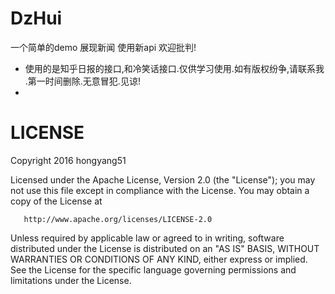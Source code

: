 # DzHui
一个简单的demo 展现新闻 使用新api 欢迎批判! 
* 使用的是知乎日报的接口,和冷笑话接口.仅供学习使用.如有版权纷争,请联系我 .第一时间删除.无意冒犯.见谅!
* 


# LICENSE
   Copyright 2016 hongyang51

   Licensed under the Apache License, Version 2.0 (the "License");
   you may not use this file except in compliance with the License.
   You may obtain a copy of the License at

       http://www.apache.org/licenses/LICENSE-2.0

   Unless required by applicable law or agreed to in writing, software
   distributed under the License is distributed on an "AS IS" BASIS,
   WITHOUT WARRANTIES OR CONDITIONS OF ANY KIND, either express or implied.
   See the License for the specific language governing permissions and
   limitations under the License.
